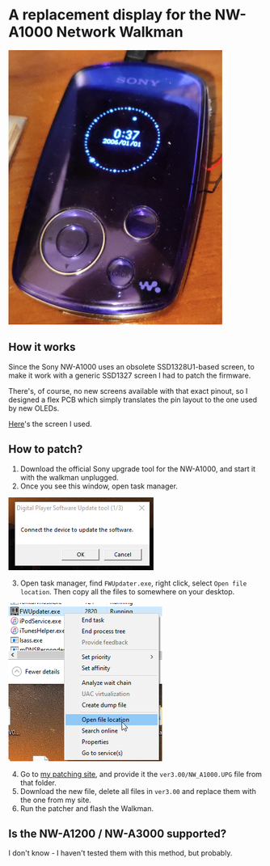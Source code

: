 # A replacement display for the NW-A1000 Network Walkman

![Photo of a device with a working screen.](https://github.com/asivery/nw-a1000-oled/blob/master/res/photo.png?raw=true)

## How it works

Since the Sony NW-A1000 uses an obsolete SSD1328U1-based screen, to make it work with a generic SSD1327 screen I had to patch the firmware.

There's, of course, no new screens available with that exact pinout, so I designed a flex PCB which simply translates the pin layout to the one used by new OLEDs.

[Here](https://aliexpress.com/item/1005006480988390.html)'s the screen I used.

## How to patch?

1. Download the official Sony upgrade tool for the NW-A1000, and start it with the walkman unplugged.
2. Once you see this window, open task manager.

![Connect the device to update the software.](https://github.com/asivery/nw-a1000-oled/blob/master/res/sc01.png?raw=true)

3. Open task manager, find `FWUpdater.exe`, right click, select `Open file location`. Then copy all the files to somewhere on your desktop.

![Open file location](https://github.com/asivery/nw-a1000-oled/blob/master/res/sc02.png?raw=true)

4. Go to [my patching site](https://asivery.github.io/NW-A1000/), and provide it the `ver3.00/NW_A1000.UPG` file from that folder.
5. Download the new file, delete all files in `ver3.00` and replace them with the one from my site.
6. Run the patcher and flash the Walkman.

## Is the NW-A1200 / NW-A3000 supported?

I don't know - I haven't tested them with this method, but probably.

